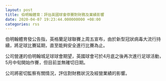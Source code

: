 ```yaml
---
layout: post
title: 伯明翰體育：評估英國球會停賽對財務及業績影響
date: 2020-04-07 19:23:44.000000000 +08:00
categories: rss
---
```


伯明翰體育發公告指，英格蘭足球聯賽上周五宣布，由於新型冠狀病毒大流行持續，將足球比賽延期，直至能夠安全進行比賽為止。

公司營運的伯明翰城足球球會期望，英國球會可於4月底之後再次進行足球活動，5月中旬開始作賽，但目前並無確切日期。

公司將密切監察有關情況，評估對財務狀況及經營業績的影響。
